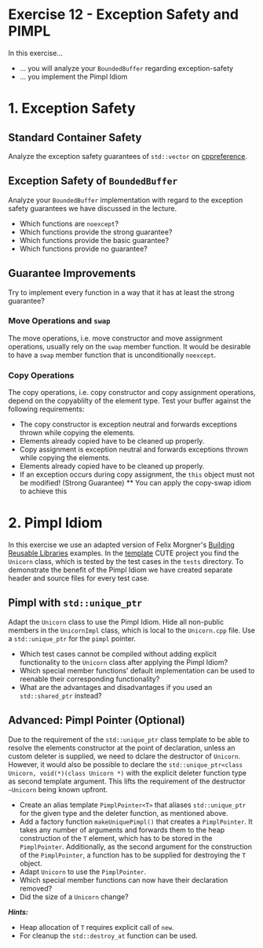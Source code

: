 # Exercise 12 - Exception Safety and PIMPL

In this exercise...

* ... you will analyze your `BoundedBuffer` regarding exception-safety
* ... you implement the Pimpl Idiom


# 1. Exception Safety

## Standard Container Safety

Analyze the exception safety guarantees of `std::vector` on [cppreference](https://en.cppreference.com/w/cpp/container/vector).

## Exception Safety of `BoundedBuffer`

Analyze your `BoundedBuffer` implementation with regard to the exception safety guarantees we have discussed in the lecture.

* Which functions are `noexcept`?
* Which functions provide the strong guarantee?
* Which functions provide the basic guarantee?
* Which functions provide no guarantee?

## Guarantee Improvements

Try to implement every function in a way that it has at least the strong guarantee?

### Move Operations and `swap`

The move operations, i.e. move constructor and move assignment operations, usually rely on the `swap` member function. It would be desirable to have a `swap` member function that is unconditionally `noexcept`.

### Copy Operations

The copy operations, i.e. copy constructor and copy assignment operations, depend on the copyablilty of the element type. Test your buffer against the following requirements:
* The copy constructor is exception neutral and forwards exceptions thrown while copying the elements.
* Elements already copied have to be cleaned up properly.
* Copy assignment is exception neutral and forwards exceptions thrown while copying the elements.
* Elements already copied have to be cleaned up properly.
* If an exception occurs during copy assignment, the `this` object must not be modified! (Strong Guarantee)
** You can apply the copy-swap idiom to achieve this



# 2. Pimpl Idiom

In this exercise we use an adapted version of Felix Morgner's [Building Reusable Libraries](https://github.com/fmorgner/building-reusable-libraries/) examples. In the [template](./exercise_templates/w12_template_02_PimplUnicorn) CUTE project you find the `Unicorn` class, which is tested by the test cases in the `tests` directory. To demonstrate the benefit of the Pimpl Idiom we have created separate header and source files for every test case.

## Pimpl with `std::unique_ptr`
Adapt the `Unicorn` class to use the Pimpl Idiom. Hide all non-public members in the `UnicornImpl` class, which is local to the `Unicorn.cpp` file. Use a `std::unique_ptr` for the `pimpl` pointer.

* Which test cases cannot be compiled without adding explicit functionality to the `Unicorn` class after applying the Pimpl Idiom?
* Which special member functions' default implementation can be used to reenable their corresponding functionality?
* What are the advantages and disadvantages if you used an `std::shared_ptr` instead?


## Advanced: Pimpl Pointer (Optional)
Due to the requirement of the `std::unique_ptr` class template to be able to resolve the elements constructor at the point of declaration, unless an custom deleter is supplied, we need to dclare the destructor of `Unicorn`. However, it would also be possible to declare the `std::unique_ptr<class Unicorn, void(*)(class Unicorn *)` with the explicit deleter function type as second template argument. This lifts the requirement of the destructor `~Unicorn` being known upfront.

* Create an alias template `PimplPointer<T>` that aliases `std::unique_ptr` for the given type and the deleter function, as mentioned above.
* Add a factory function `makeUniquePimpl()` that creates a `PimplPointer`. It takes any number of arguments and forwards them to the heap construction of the `T` element, which has to be stored in the `PimplPointer`. Additionally, as the second argument for the construction of the `PimplPointer`, a function has to be supplied for destroying the `T` object.
* Adapt `Unicorn` to use the `PimplPointer`.
* Which special member functions can now have their declaration removed?
* Did the size of a `Unicorn` change?


***Hints:***

* Heap allocation of `T` requires explicit call of `new`.
* For cleanup the `std::destroy_at` function can be used.

